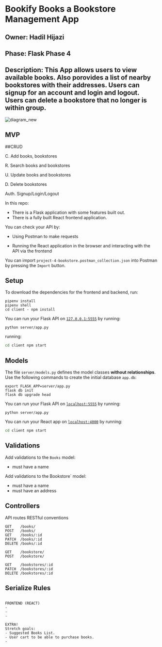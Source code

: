 # Bookify Books a Bookstore Management App

## Owner: Hadil Hijazi

## Phase: Flask Phase 4 

## Description: This App allows users to view available books.  Also porovides a list of nearby bookstores with their addresses.  Users can signup for an account and login and logout.  Users can delete a bookstore that no longer is within group.   

![diagram_new](https://github.com/hihijazi/phase-4-bookify-books/assets/148264944/f04d68f6-da0f-4076-9687-33782e53035e)

## MVP 
##CRUD 

C. Add books, bookstores

R. Search books and bookstores

U. Update books and bookstores 

D. Delete bookstores 

Auth. Signup/Login/Logout 



In this repo:

- There is a Flask application with some features built out.
- There is a fully built React frontend application.

You can check your API by:

- Using Postman to make requests

- Running the React application in the browser and interacting with the API via
  the frontend

You can import `project-4-bookstore.postman_collection.json` into Postman by
pressing the `Import` button.

## Setup

To download the dependencies for the frontend and backend, run:

```console
pipenv install
pipenv shell
cd client - npm install
```

You can run your Flask API on [`127.0.0.1:5555`](http://127.0.0.1:5555/) by
running:

```console
python server/app.py
```

running:

```sh
cd client npm start 
```

## Models

The file `server/models.py` defines the model classes **without relationships**.
Use the following commands to create the initial database `app.db`:

```console
export FLASK_APP=server/app.py
flask db init
flask db upgrade head
```
You can run your Flask API on [`localhost:5555`](http://localhost:5555) by
running:

```console
python server/app.py
```

You can run your React app on [`localhost:4000`](http://localhost:4000) by
running:

```sh
cd client npm start 
```

## Validations 

Add validations to the `Books` model:

- must have a name

Add validations to the Bookstore` model:
- must have a name
- must have an address 

## Controllers

API routes RESTful conventions

```console
GET    /books/              
POST   /books/             
GET    /books/:id           
PATCH  /books/:id           
DELETE /books/:id
```          

```console
GET    /bookstore/             
POST   /bookstore/
```           

```console
GET    /bookstores/:id         
PATCH  /bookstores/:id         
DELETE /bookstores/:id
```      

## Serialize Rules
```console

FRONTEND (REACT) 
-
-
-
```
```console
EXTRA!
Stretch goals:
- Suggested Books List.
- User cart to be able to purchase books. 
-
```




